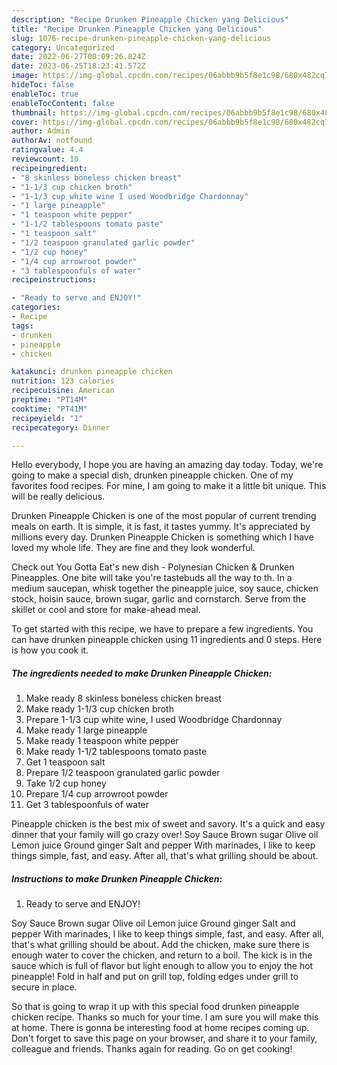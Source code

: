 ```yaml
---
description: "Recipe Drunken Pineapple Chicken yang Delicious"
title: "Recipe Drunken Pineapple Chicken yang Delicious"
slug: 1076-recipe-drunken-pineapple-chicken-yang-delicious
category: Uncategorized
date: 2022-06-27T00:09:26.824Z
date: 2023-06-25T18:23:41.572Z
image: https://img-global.cpcdn.com/recipes/06abbb9b5f8e1c98/680x482cq70/drunken-pineapple-chicken-recipe-main-photo.jpg
hideToc: false
enableToc: true
enableTocContent: false
thumbnail: https://img-global.cpcdn.com/recipes/06abbb9b5f8e1c98/680x482cq70/drunken-pineapple-chicken-recipe-main-photo.jpg
cover: https://img-global.cpcdn.com/recipes/06abbb9b5f8e1c98/680x482cq70/drunken-pineapple-chicken-recipe-main-photo.jpg
author: Admin
authorAv: notfound
ratingvalue: 4.4
reviewcount: 10
recipeingredient:
- "8 skinless boneless chicken breast"
- "1-1/3 cup chicken broth"
- "1-1/3 cup white wine I used Woodbridge Chardonnay"
- "1 large pineapple"
- "1 teaspoon white pepper"
- "1-1/2 tablespoons tomato paste"
- "1 teaspoon salt"
- "1/2 teaspoon granulated garlic powder"
- "1/2 cup honey"
- "1/4 cup arrowroot powder"
- "3 tablespoonfuls of water"
recipeinstructions:

- "Ready to serve and ENJOY!"
categories:
- Recipe
tags:
- drunken
- pineapple
- chicken

katakunci: drunken pineapple chicken 
nutrition: 123 calories
recipecuisine: American
preptime: "PT14M"
cooktime: "PT41M"
recipeyield: "1"
recipecategory: Dinner

---
```



Hello everybody, I hope you are having an amazing day today. Today, we're going to make a special dish, drunken pineapple chicken. One of my favorites food recipes. For mine, I am going to make it a little bit unique. This will be really delicious.

Drunken Pineapple Chicken is one of the most popular of current trending meals on earth. It is simple, it is fast, it tastes yummy. It's appreciated by millions every day. Drunken Pineapple Chicken is something which I have loved my whole life. They are fine and they look wonderful.

Check out You Gotta Eat&#39;s new dish - Polynesian Chicken &amp; Drunken Pineapples. One bite will take you&#39;re tastebuds all the way to th. In a medium saucepan, whisk together the pineapple juice, soy sauce, chicken stock, hoisin sauce, brown sugar, garlic and cornstarch. Serve from the skillet or cool and store for make-ahead meal.


To get started with this recipe, we have to prepare a few ingredients. You can have drunken pineapple chicken using 11 ingredients and 0 steps. Here is how you cook it.

<!--inarticleads1-->

##### The ingredients needed to make Drunken Pineapple Chicken:

1. Make ready 8 skinless boneless chicken breast
1. Make ready 1-1/3 cup chicken broth
1. Prepare 1-1/3 cup white wine, I used Woodbridge Chardonnay
1. Make ready 1 large pineapple
1. Make ready 1 teaspoon white pepper
1. Make ready 1-1/2 tablespoons tomato paste
1. Get 1 teaspoon salt
1. Prepare 1/2 teaspoon granulated garlic powder
1. Take 1/2 cup honey
1. Prepare 1/4 cup arrowroot powder
1. Get 3 tablespoonfuls of water


Pineapple chicken is the best mix of sweet and savory. It&#39;s a quick and easy dinner that your family will go crazy over! Soy Sauce Brown sugar Olive oil Lemon juice Ground ginger Salt and pepper With marinades, I like to keep things simple, fast, and easy. After all, that&#39;s what grilling should be about. 

<!--inarticleads2-->

##### Instructions to make Drunken Pineapple Chicken:


1. Ready to serve and ENJOY!

Soy Sauce Brown sugar Olive oil Lemon juice Ground ginger Salt and pepper With marinades, I like to keep things simple, fast, and easy. After all, that&#39;s what grilling should be about. Add the chicken, make sure there is enough water to cover the chicken, and return to a boil. The kick is in the sauce which is full of flavor but light enough to allow you to enjoy the hot pineapple! Fold in half and put on grill top, folding edges under grill to secure in place. 

So that is going to wrap it up with this special food drunken pineapple chicken recipe. Thanks so much for your time. I am sure you will make this at home. There is gonna be interesting food at home recipes coming up. Don't forget to save this page on your browser, and share it to your family, colleague and friends. Thanks again for reading. Go on get cooking!
